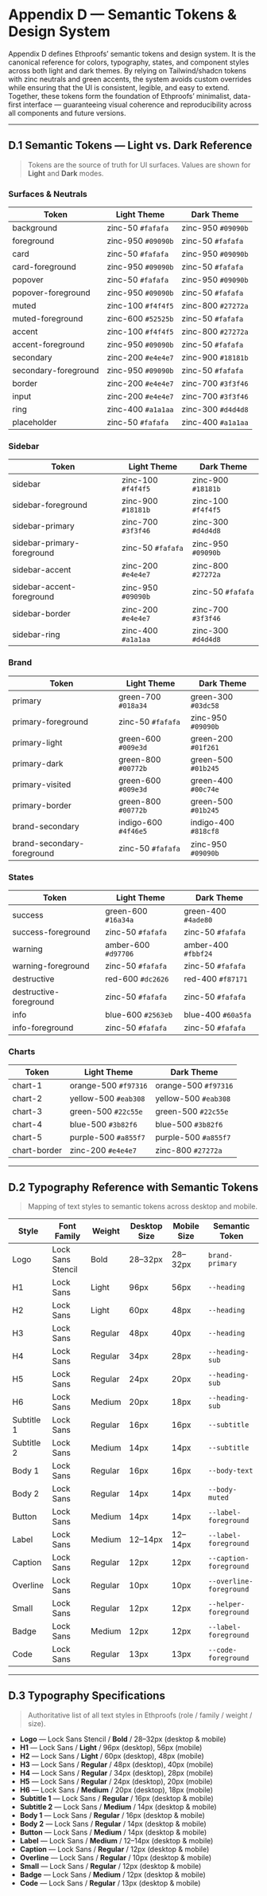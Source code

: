 # Appendix D — Semantic Tokens & Design System

Appendix D defines Ethproofs’ semantic tokens and design system. It is the canonical reference for colors, typography, states, and component styles across both light and dark themes. By relying on Tailwind/shadcn tokens with zinc neutrals and green accents, the system avoids custom overrides while ensuring that the UI is consistent, legible, and easy to extend. Together, these tokens form the foundation of Ethproofs’ minimalist, data-first interface — guaranteeing visual coherence and reproducibility across all components and future versions.

---

## D.1 Semantic Tokens — Light vs. Dark Reference

> Tokens are the source of truth for UI surfaces. Values are shown for **Light** and **Dark** modes.

### Surfaces & Neutrals

| Token               | Light Theme           | Dark Theme            |
|---------------------|-----------------------|-----------------------|
| background          | zinc-50 `#fafafa`     | zinc-950 `#09090b`    |
| foreground          | zinc-950 `#09090b`    | zinc-50 `#fafafa`     |
| card                | zinc-50 `#fafafa`     | zinc-950 `#09090b`    |
| card-foreground     | zinc-950 `#09090b`    | zinc-50 `#fafafa`     |
| popover             | zinc-50 `#fafafa`     | zinc-950 `#09090b`    |
| popover-foreground  | zinc-950 `#09090b`    | zinc-50 `#fafafa`     |
| muted               | zinc-100 `#f4f4f5`    | zinc-800 `#27272a`    |
| muted-foreground    | zinc-600 `#52525b`    | zinc-50 `#fafafa`     |
| accent              | zinc-100 `#f4f4f5`    | zinc-800 `#27272a`    |
| accent-foreground   | zinc-950 `#09090b`    | zinc-50 `#fafafa`     |
| secondary           | zinc-200 `#e4e4e7`    | zinc-900 `#18181b`    |
| secondary-foreground| zinc-950 `#09090b`    | zinc-50 `#fafafa`     |
| border              | zinc-200 `#e4e4e7`    | zinc-700 `#3f3f46`    |
| input               | zinc-200 `#e4e4e7`    | zinc-700 `#3f3f46`    |
| ring                | zinc-400 `#a1a1aa`    | zinc-300 `#d4d4d8`    |
| placeholder         | zinc-50 `#fafafa`     | zinc-400 `#a1a1aa`    |

### Sidebar

| Token                    | Light Theme           | Dark Theme            |
|--------------------------|-----------------------|-----------------------|
| sidebar                  | zinc-100 `#f4f4f5`    | zinc-900 `#18181b`    |
| sidebar-foreground       | zinc-900 `#18181b`    | zinc-100 `#f4f4f5`    |
| sidebar-primary          | zinc-700 `#3f3f46`    | zinc-300 `#d4d4d8`    |
| sidebar-primary-foreground | zinc-50 `#fafafa`   | zinc-950 `#09090b`    |
| sidebar-accent           | zinc-200 `#e4e4e7`    | zinc-800 `#27272a`    |
| sidebar-accent-foreground| zinc-950 `#09090b`    | zinc-50 `#fafafa`     |
| sidebar-border           | zinc-200 `#e4e4e7`    | zinc-700 `#3f3f46`    |
| sidebar-ring             | zinc-400 `#a1a1aa`    | zinc-300 `#d4d4d8`    |

### Brand

| Token               | Light Theme            | Dark Theme            |
|---------------------|------------------------|-----------------------|
| primary             | green-700 `#018a34`    | green-300 `#03dc58`   |
| primary-foreground  | zinc-50 `#fafafa`      | zinc-950 `#09090b`    |
| primary-light       | green-600 `#009e3d`    | green-200 `#01f261`   |
| primary-dark        | green-800 `#00772b`    | green-500 `#01b245`   |
| primary-visited     | green-600 `#009e3d`    | green-400 `#00c74e`   |
| primary-border      | green-800 `#00772b`    | green-500 `#01b245`   |
| brand-secondary     | indigo-600 `#4f46e5`   | indigo-400 `#818cf8`  |
| brand-secondary-foreground | zinc-50 `#fafafa` | zinc-950 `#09090b`   |

### States

| Token                | Light Theme            | Dark Theme            |
|----------------------|------------------------|-----------------------|
| success              | green-600 `#16a34a`    | green-400 `#4ade80`   |
| success-foreground   | zinc-50 `#fafafa`      | zinc-50 `#fafafa`     |
| warning              | amber-600 `#d97706`    | amber-400 `#fbbf24`   |
| warning-foreground   | zinc-50 `#fafafa`      | zinc-50 `#fafafa`     |
| destructive          | red-600 `#dc2626`      | red-400 `#f87171`     |
| destructive-foreground | zinc-50 `#fafafa`    | zinc-50 `#fafafa`     |
| info                 | blue-600 `#2563eb`     | blue-400 `#60a5fa`    |
| info-foreground      | zinc-50 `#fafafa`      | zinc-50 `#fafafa`     |

### Charts

| Token        | Light Theme             | Dark Theme              |
|--------------|--------------------------|-------------------------|
| chart-1      | orange-500 `#f97316`     | orange-500 `#f97316`    |
| chart-2      | yellow-500 `#eab308`     | yellow-500 `#eab308`    |
| chart-3      | green-500 `#22c55e`      | green-500 `#22c55e`     |
| chart-4      | blue-500 `#3b82f6`       | blue-500 `#3b82f6`      |
| chart-5      | purple-500 `#a855f7`     | purple-500 `#a855f7`    |
| chart-border | zinc-200 `#e4e4e7`       | zinc-800 `#27272a`      |

---

## D.2 Typography Reference with Semantic Tokens

> Mapping of text styles to semantic tokens across desktop and mobile.

| Style       | Font Family        | Weight | Desktop Size | Mobile Size | Semantic Token        |
|-------------|--------------------|--------|--------------|-------------|-----------------------|
| Logo        | Lock Sans Stencil  | Bold   | 28–32px      | 28–32px     | `brand-primary`       |
| H1          | Lock Sans          | Light  | 96px         | 56px        | `--heading`           |
| H2          | Lock Sans          | Light  | 60px         | 48px        | `--heading`           |
| H3          | Lock Sans          | Regular| 48px         | 40px        | `--heading`           |
| H4          | Lock Sans          | Regular| 34px         | 28px        | `--heading-sub`       |
| H5          | Lock Sans          | Regular| 24px         | 20px        | `--heading-sub`       |
| H6          | Lock Sans          | Medium | 20px         | 18px        | `--heading-sub`       |
| Subtitle 1  | Lock Sans          | Regular| 16px         | 16px        | `--subtitle`          |
| Subtitle 2  | Lock Sans          | Medium | 14px         | 14px        | `--subtitle`          |
| Body 1      | Lock Sans          | Regular| 16px         | 16px        | `--body-text`         |
| Body 2      | Lock Sans          | Regular| 14px         | 14px        | `--body-muted`        |
| Button      | Lock Sans          | Medium | 14px         | 14px        | `--label-foreground`  |
| Label       | Lock Sans          | Medium | 12–14px      | 12–14px     | `--label-foreground`  |
| Caption     | Lock Sans          | Regular| 12px         | 12px        | `--caption-foreground`|
| Overline    | Lock Sans          | Regular| 10px         | 10px        | `--overline-foreground`|
| Small       | Lock Sans          | Regular| 12px         | 12px        | `--helper-foreground` |
| Badge       | Lock Sans          | Medium | 12px         | 12px        | `--label-foreground`  |
| Code        | Lock Sans          | Regular| 13px         | 13px        | `--code-foreground`   |

---

## D.3 Typography Specifications

> Authoritative list of all text styles in Ethproofs (role / family / weight / size).

- **Logo** — Lock Sans Stencil / **Bold** / 28–32px (desktop & mobile)  
- **H1** — Lock Sans / **Light** / 96px (desktop), 56px (mobile)  
- **H2** — Lock Sans / **Light** / 60px (desktop), 48px (mobile)  
- **H3** — Lock Sans / **Regular** / 48px (desktop), 40px (mobile)  
- **H4** — Lock Sans / **Regular** / 34px (desktop), 28px (mobile)  
- **H5** — Lock Sans / **Regular** / 24px (desktop), 20px (mobile)  
- **H6** — Lock Sans / **Medium** / 20px (desktop), 18px (mobile)  
- **Subtitle 1** — Lock Sans / **Regular** / 16px (desktop & mobile)  
- **Subtitle 2** — Lock Sans / **Medium** / 14px (desktop & mobile)  
- **Body 1** — Lock Sans / **Regular** / 16px (desktop & mobile)  
- **Body 2** — Lock Sans / **Regular** / 14px (desktop & mobile)  
- **Button** — Lock Sans / **Medium** / 14px (desktop & mobile)  
- **Label** — Lock Sans / **Medium** / 12–14px (desktop & mobile)  
- **Caption** — Lock Sans / **Regular** / 12px (desktop & mobile)  
- **Overline** — Lock Sans / **Regular** / 10px (desktop & mobile)  
- **Small** — Lock Sans / **Regular** / 12px (desktop & mobile)  
- **Badge** — Lock Sans / **Medium** / 12px (desktop & mobile)  
- **Code** — Lock Sans / **Regular** / 13px (desktop & mobile)  
